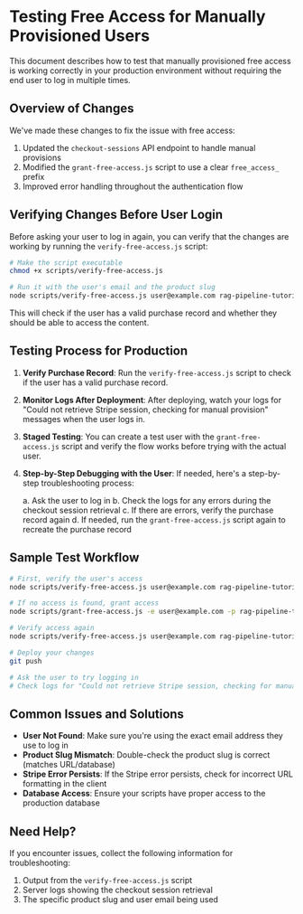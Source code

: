 # Testing Free Access for Manually Provisioned Users

This document describes how to test that manually provisioned free access is working correctly in your production environment without requiring the end user to log in multiple times.

## Overview of Changes

We've made these changes to fix the issue with free access:

1. Updated the `checkout-sessions` API endpoint to handle manual provisions
2. Modified the `grant-free-access.js` script to use a clear `free_access_` prefix 
3. Improved error handling throughout the authentication flow

## Verifying Changes Before User Login

Before asking your user to log in again, you can verify that the changes are working by running the `verify-free-access.js` script:

```bash
# Make the script executable
chmod +x scripts/verify-free-access.js

# Run it with the user's email and the product slug
node scripts/verify-free-access.js user@example.com rag-pipeline-tutorial
```

This will check if the user has a valid purchase record and whether they should be able to access the content.

## Testing Process for Production

1. **Verify Purchase Record**: Run the `verify-free-access.js` script to check if the user has a valid purchase record.

2. **Monitor Logs After Deployment**: After deploying, watch your logs for "Could not retrieve Stripe session, checking for manual provision" messages when the user logs in.

3. **Staged Testing**: You can create a test user with the `grant-free-access.js` script and verify the flow works before trying with the actual user.

4. **Step-by-Step Debugging with the User**: If needed, here's a step-by-step troubleshooting process:

   a. Ask the user to log in
   b. Check the logs for any errors during the checkout session retrieval
   c. If there are errors, verify the purchase record again
   d. If needed, run the `grant-free-access.js` script again to recreate the purchase record

## Sample Test Workflow

```bash
# First, verify the user's access
node scripts/verify-free-access.js user@example.com rag-pipeline-tutorial

# If no access is found, grant access
node scripts/grant-free-access.js -e user@example.com -p rag-pipeline-tutorial

# Verify access again
node scripts/verify-free-access.js user@example.com rag-pipeline-tutorial

# Deploy your changes
git push

# Ask the user to try logging in
# Check logs for "Could not retrieve Stripe session, checking for manual provision"
```

## Common Issues and Solutions

- **User Not Found**: Make sure you're using the exact email address they use to log in
- **Product Slug Mismatch**: Double-check the product slug is correct (matches URL/database)
- **Stripe Error Persists**: If the Stripe error persists, check for incorrect URL formatting in the client
- **Database Access**: Ensure your scripts have proper access to the production database

## Need Help?

If you encounter issues, collect the following information for troubleshooting:

1. Output from the `verify-free-access.js` script
2. Server logs showing the checkout session retrieval
3. The specific product slug and user email being used 